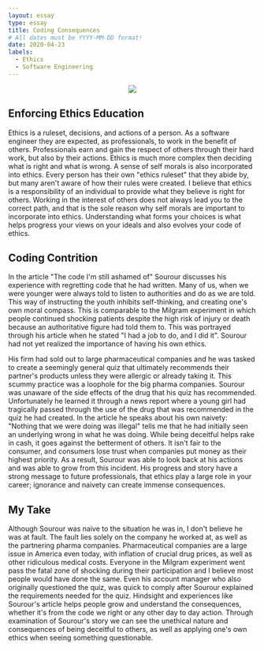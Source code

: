 ```yaml
---
layout: essay
type: essay
title: Coding Consequences
# All dates must be YYYY-MM-DD format!
date: 2020-04-23
labels:
  - Ethics
  - Software Engineering
---
```

<p align="center"><img class="ui medium right floated rounded image" src="../images/codingStandard.jpg"></p>

## Enforcing Ethics Education
  Ethics is a ruleset, decisions, and actions of a person. As a software engineer they are expected, as professionals, to work in the benefit of others.
  Professionals earn and gain the respect of others through their hard work, but also by their actions. Ethics is much more complex
  then deciding what is right and what is wrong. A sense of self morals is also incorporated into ethics. Every person has their own
  "ethics ruleset" that they abide by, but many aren't aware of how their rules were created. I believe that ethics is a responsibility
  of an individual to provide what they believe is right for others. Working in the interest of others does not always lead you to the correct 
  path, and that is the sole reason why self morals are important to incorporate into ethics. Understanding what forms your choices is 
  what helps progress your views on your ideals and also evolves your code of ethics.
  
## Coding Contrition
  In the article "The code I'm still ashamed of" Sourour discusses his experience with regretting code that he had written.
  Many of us, when we were younger were always told to listen to authorities and do as we are told. This way of instructing the youth
  inhibits self-thinking, and creating one's own moral compass. This is comparable to the Milgram experiment in which people continued
  shocking patients despite the high risk of injury or death because an authoritative figure had told them to. This was portrayed 
  through his article when he stated "I had a job to do, and I did it". Sourour had not yet realized the importance of having his own
  ethics.
  
  <p></p>
  
  His firm had sold out to large pharmaceutical companies and he was tasked to create a seemingly general quiz that ultimately recommends
  their partner's products unless they were allergic or already taking it. This scummy practice was a loophole for the big pharma 
  companies. Sourour was unaware of the side effects of the drug that his quiz has recommended. Unfortunately he learned it through
  a news report where a young girl had tragically passed through the use of the drug that was recommended in the quiz he had created. 
  In the article he speaks about his own naivety: "Nothing that we were doing was illegal" tells me that he had initially seen
  an underlying wrong in what he was doing. While being deceitful helps rake in cash, it goes against the betterment of others.
  It isn't fair to the consumer, and consumers lose trust when companies put money as their highest priority.
  As a result, Sourour was able to look back at his actions and was able to grow from this incident. His progress and story 
  have a strong message to future professionals, that ethics play a large role in your career; ignorance and naivety can create 
  immense consequences.
  
## My Take

Although Sourour was naive to the situation he was in, I don't believe he was at fault. The fault lies solely on the company 
he worked at, as well as the partnering pharma companies. Pharmaceutical companies are a large issue in America even today, 
with inflation of crucial drug prices, as well as other ridiculous medical costs. Everyone in the Milgram experiment went pass
the fatal zone of shocking during their participation and I believe most people would have done the same. Even his account 
manager who also originally questioned the quiz, was quick to comply after Sourour explained the requirements
needed for the quiz. Hindsight and experiences like 
Sourour's article helps people grow and understand the consequences, whether it's from the code we right or any other day to day action. 
Through examination of Sourour's story we can see the unethical nature and consequences of being deceitful to others, as well as applying one's
own ethics when seeing something questionable.